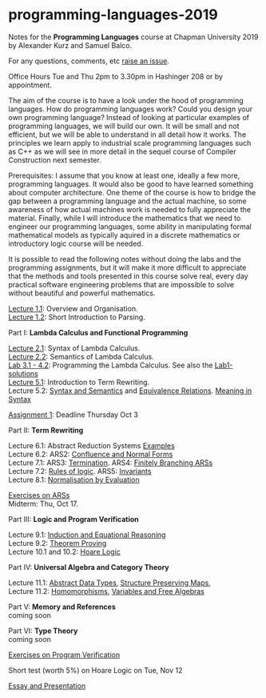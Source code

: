 # programming-languages-2019

Notes for the **Programming Languages** course at Chapman University 2019 by Alexander Kurz and Samuel Balco.

For any questions, comments, etc [raise an issue](https://github.com/alexhkurz/programming-languages-2019/issues/new).

Office Hours Tue and Thu 2pm to 3.30pm in Hashinger 208 or by appointment.

The aim of the course is to have a look under the hood of programming languages. How do programming languages work? Could you design your own programming language? Instead of looking at particular examples of programming languages, we will build our own. It will be small and not efficient, but we will be able to understand in all detail how it works. The principles we learn apply to  industrial scale programming languages such as C++ as we will see in more detail in the sequel course of Compiler Construction next semester.

Prerequisites: I assume that you know at least one, ideally a few more, programming languages. It would also be good to have learned something about computer architecture. One theme of the course is how to bridge the gap between a programming language and the actual machine, so some awareness of how actual machines work is needed to fully appreciate the material. Finally, while I will introduce the  mathematics that we need to engineer our programming languages, some ability in manipulating formal mathematical models as typically aquired in a discrete mathematics or introductory logic course will be needed.

It is possible to read the following notes without doing the labs and the programming assignments, but it will make it more difficult to appreciate that the methods and tools presented in this course solve real, every day practical software engineering problems that are impossible to solve without beautiful and powerful mathematics.

[Lecture 1.1](https://github.com/alexhkurz/programming-languages-2019/blob/master/lecture-1.1.md): Overview and Organisation.    
[Lecture 1.2](https://github.com/alexhkurz/programming-languages-2019/blob/master/lecture-1.2.md): Short Introduction to Parsing.   

Part I: **Lambda Calculus and Functional Programming**

[Lecture 2.1](https://hackmd.io/@m5rnD-8SSPuuSHTKgXvMjg/Skjdh1sSS): Syntax of Lambda Calculus.   
[Lecture 2.2](https://hackmd.io/@m5rnD-8SSPuuSHTKgXvMjg/SyDa-43BB): Semantics of Lambda Calculus.   
[Lab 3.1 - 4.2](https://github.com/alexhkurz/programming-languages-2019/blob/master/Lab1-Lambda-Calculus/README.md): Programming the Lambda Calculus. See also the [Lab1-solutions](https://github.com/alexhkurz/programming-languages-2019/tree/master/Lab1-solutions)    
[Lecture 5.1](https://github.com/alexhkurz/programming-languages-2019/blob/master/lecture-5.1.md): Introduction to Term Rewriting.   
Lecture 5.2: [Syntax and Semantics](https://hackmd.io/r_6EY8pVR7OdijRAEFNKvg) and [Equivalence Relations](https://hackmd.io/@m5rnD-8SSPuuSHTKgXvMjg/SJ1cc-dDr). [Meaning in Syntax](https://hackmd.io/@m5rnD-8SSPuuSHTKgXvMjg/Sy3oqhpvH) 

[Assignment 1](https://github.com/alexhkurz/programming-languages-2019/tree/master/Assignment1): Deadline Thursday Oct 3   

Part II: **Term Rewriting**  

Lecture 6.1: Abstract Reduction Systems [Examples](https://hackmd.io/@m5rnD-8SSPuuSHTKgXvMjg/r1D5VMedS)    
Lecture 6.2: ARS2: [Confluence and Normal Forms](https://hackmd.io/@m5rnD-8SSPuuSHTKgXvMjg/S1zQfzedS)    
Lecture 7.1: ARS3: [Termination](https://hackmd.io/@m5rnD-8SSPuuSHTKgXvMjg/H1jhgxmur). ARS4: [Finitely Branching ARSs](https://hackmd.io/@m5rnD-8SSPuuSHTKgXvMjg/rkX-t-HdH)     
Lecture 7.2: [Rules of logic](https://hackmd.io/@m5rnD-8SSPuuSHTKgXvMjg/rJLBJLhdS). ARS5: [Invariants](https://hackmd.io/@m5rnD-8SSPuuSHTKgXvMjg/rkaF1g3_B)    
Lecture 8.1: [Normalisation by Evaluation](https://hackmd.io/w9RLzXmcS86U4HVAQi5Lqg)   

[Exercises on ARSs](https://hackmd.io/@m5rnD-8SSPuuSHTKgXvMjg/rJqQHKFuH)    
Midterm: Thu, Oct 17.    

Part III: **Logic and Program Verification**

Lecture 9.1: [Induction and Equational Reasoning](https://hackmd.io/@m5rnD-8SSPuuSHTKgXvMjg/BkHZL3jFS)    
Lecture 9.2: [Theorem Proving](https://hackmd.io/@m5rnD-8SSPuuSHTKgXvMjg/HkMfp2sFr)    
Lecture 10.1 and 10.2: [Hoare Logic](https://hackmd.io/@m5rnD-8SSPuuSHTKgXvMjg/Hy135C2tH)   

Part IV: **Universal Algebra and Category Theory**

Lecture 11.1: [Abstract Data Types](https://hackmd.io/@m5rnD-8SSPuuSHTKgXvMjg/SkZ2GBWiS), [Structure Preserving Maps](https://hackmd.io/@m5rnD-8SSPuuSHTKgXvMjg/ryRN4HZjS),    
Lecture 11.2: [Homomorphisms](https://hackmd.io/@m5rnD-8SSPuuSHTKgXvMjg/HyqLPrWsH), [Variables and Free Algebras](https://hackmd.io/@m5rnD-8SSPuuSHTKgXvMjg/SyscwH-iS)    

Part V: **Memory and References**    
coming soon

Part VI: **Type Theory**    
coming soon

[Exercises on Program Verification](exercises2.md)

Short test (worth 5%) on Hoare Logic on Tue, Nov 12

[Essay and Presentation](https://github.com/alexhkurz/programming-languages-2019/blob/master/presentations.md)    


